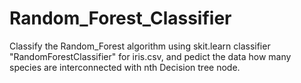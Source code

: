 # Random_Forest_Classifier
Classify the Random_Forest algorithm using skit.learn classifier "RandomForestClassifier" for iris.csv, and pedict the data how many species are interconnected with nth Decision tree node.

